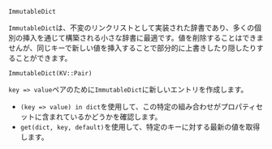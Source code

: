 ```
ImmutableDict
```

`ImmutableDict`は、不変のリンクリストとして実装された辞書であり、多くの個別の挿入を通じて構築される小さな辞書に最適です。値を削除することはできませんが、同じキーで新しい値を挿入することで部分的に上書きしたり隠したりすることができます。

```
ImmutableDict(KV::Pair)
```

`key => value`ペアのために`ImmutableDict`に新しいエントリを作成します。

  * `(key => value) in dict`を使用して、この特定の組み合わせがプロパティセットに含まれているかどうかを確認します。
  * `get(dict, key, default)`を使用して、特定のキーに対する最新の値を取得します。

